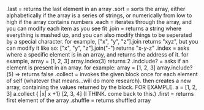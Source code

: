 .last = returns the last element in an array
.sort = sorts the array, either alphabetically if the array is a series of strings, or numerically from low to high if the array contains numbers
.each = iterates through the array, and you can modify each item as you see fit
.join = returns a string where everything is mashed up, and you can also modify things to be seperated by a  special character. for example, ["x", "y", "z"].join returns "xyz", but you can modify it like so: ["x", "y", "z"].join("-")
returns "x-y-z"
.index = asks where a specific element is in an array, and returns the address of it. for example,
array = [1, 2, 3]
array.index(3) returns 2
.indclude? = asks if an element is present in an array. for example:
array = [1, 2, 3]
array.include?(5) => returns false
.collect = invokes the given block once for each element of self (whatever that means...will do more research). then creates a new array, containing the values returned by the block. FOR EXAMPLE.
a = [1, 2, 3]
a.collect { |x| x +1}
[2, 3, 4]  (I THINK. come back to this.)
.first = returns first element of the array
.shuffle = returns shuffled array
